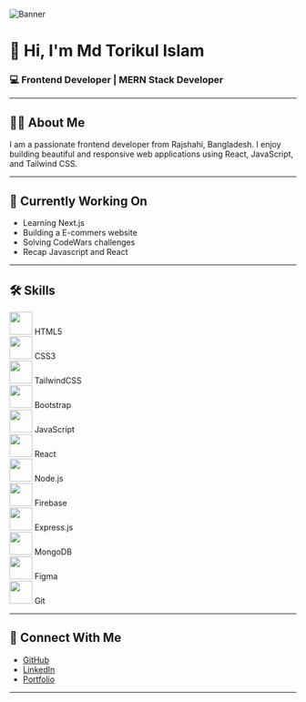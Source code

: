 <!-- Banner Image (চাইলে এখানে যেকোনো ব্যানার ইমেজ লিংক দিতে পারো) -->

![Banner](https://i.postimg.cc/ydSXHk9r/2.png)

# 👋 Hi, I'm Md Torikul Islam

### 💻 Frontend Developer | MERN Stack Developer

---

## 🧑‍💻 About Me

I am a passionate frontend developer from Rajshahi, Bangladesh. I enjoy building beautiful and responsive web applications using React, JavaScript, and Tailwind CSS.

---

## 🚀 Currently Working On

- Learning Next.js
- Building a E-commers website
- Solving CodeWars challenges
- Recap Javascript and React

---

## 🛠️ Skills


<img src="https://cdn.jsdelivr.net/gh/devicons/devicon/icons/html5/html5-original.svg" width="40" height="40"/> HTML5  
<img src="https://cdn.jsdelivr.net/gh/devicons/devicon/icons/css3/css3-original.svg" width="40" height="40"/> CSS3  
<img src="https://cdn.jsdelivr.net/gh/devicons/devicon/icons/tailwindcss/tailwindcss-plain.svg" width="40" height="40"/> TailwindCSS  
<img src="https://cdn.jsdelivr.net/gh/devicons/devicon/icons/bootstrap/bootstrap-plain.svg" width="40" height="40"/> Bootstrap  
<img src="https://cdn.jsdelivr.net/gh/devicons/devicon/icons/javascript/javascript-original.svg" width="40" height="40"/> JavaScript  
<img src="https://cdn.jsdelivr.net/gh/devicons/devicon/icons/react/react-original.svg" width="40" height="40"/> React  
<img src="https://cdn.jsdelivr.net/gh/devicons/devicon/icons/nodejs/nodejs-original.svg" width="40" height="40"/> Node.js  
<img src="https://cdn.jsdelivr.net/gh/devicons/devicon/icons/firebase/firebase-plain.svg" width="40" height="40"/> Firebase  
<img src="https://cdn.jsdelivr.net/gh/devicons/devicon/icons/express/express-original.svg" width="40" height="40"/> Express.js  
<img src="https://cdn.jsdelivr.net/gh/devicons/devicon/icons/mongodb/mongodb-original.svg" width="40" height="40"/> MongoDB  
<img src="https://cdn.jsdelivr.net/gh/devicons/devicon/icons/figma/figma-original.svg" width="40" height="40"/> Figma  
<img src="https://cdn.jsdelivr.net/gh/devicons/devicon/icons/git/git-original.svg" width="40" height="40"/> Git

---

## 🔗 Connect With Me

- [GitHub](https://github.com/mdtarikulislam1)
- [LinkedIn](https://www.linkedin.com/in/mdtorikul/)
- [Portfolio](https://splendid-sable-47345e.netlify.app/)

---
